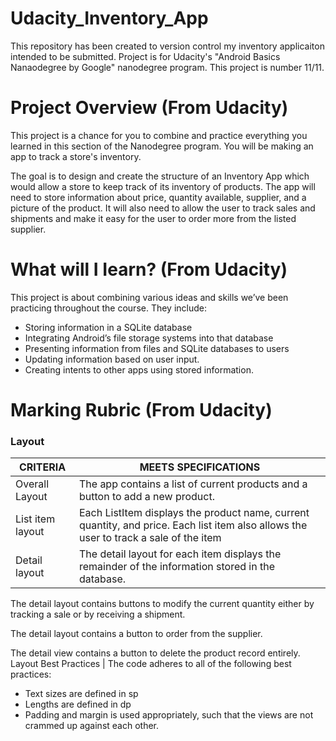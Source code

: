 # Udacity_Inventory_App
This repository has been created to version control my inventory applicaiton intended to be submitted. Project is for Udacity's "Android Basics Nanaodegree by Google" nanodegree program. This project is number 11/11.

# Project Overview (From Udacity)
This project is a chance for you to combine and practice everything you learned in this section of the Nanodegree program. You will be making an app to track a store's inventory.

The goal is to design and create the structure of an Inventory App which would allow a store to keep track of its inventory of products. The app will need to store information about price, quantity available, supplier, and a picture of the product. It will also need to allow the user to track sales and shipments and make it easy for the user to order more from the listed supplier.

# What will I Iearn? (From Udacity)
This project is about combining various ideas and skills we’ve been practicing throughout the course. They include:

- Storing information in a SQLite database
- Integrating Android’s file storage systems into that database
- Presenting information from files and SQLite databases to users
- Updating information based on user input.
- Creating intents to other apps using stored information.

# Marking Rubric (From Udacity)

### Layout ###
CRITERIA | MEETS SPECIFICATIONS
---------|-----------------------
Overall Layout |  The app contains a list of current products and a button to add a new product.
List item layout | Each ListItem displays the product name, current quantity, and price. Each list item also allows the user to track a sale of the item
Detail layout | The detail layout for each item displays the remainder of the information stored in the database.

The detail layout contains buttons to modify the current quantity either by tracking a sale or by receiving a shipment.

The detail layout contains a button to order from the supplier.

The detail view contains a button to delete the product record entirely.
Layout Best Practices | The code adheres to all of the following best practices:

- Text sizes are defined in sp
- Lengths are defined in dp
- Padding and margin is used appropriately, such that the views are not crammed up against each other.


